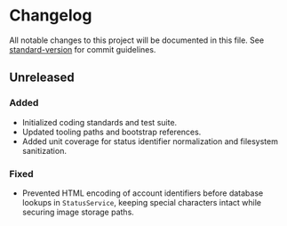 # Changelog

All notable changes to this project will be documented in this file.
See [standard-version](https://github.com/conventional-changelog/standard-version) for commit guidelines.

## Unreleased
### Added
- Initialized coding standards and test suite.
- Updated tooling paths and bootstrap references.
- Added unit coverage for status identifier normalization and filesystem sanitization.

### Fixed
- Prevented HTML encoding of account identifiers before database lookups in `StatusService`, keeping special characters intact while securing image storage paths.
